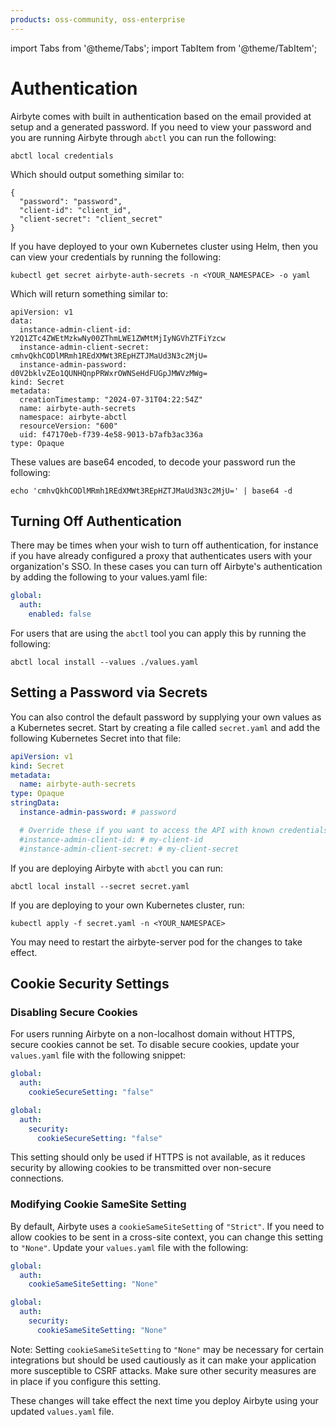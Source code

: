 ```yaml
---
products: oss-community, oss-enterprise
---
```


import Tabs from '@theme/Tabs';
import TabItem from '@theme/TabItem';

# Authentication

Airbyte comes with built in authentication based on the email provided at setup and a generated password. If you need to
view your password and you are running Airbyte through `abctl` you can run the following:

```shell
abctl local credentials
```
Which should output something similar to:

```shell
{
  "password": "password",
  "client-id": "client_id",
  "client-secret": "client_secret"
}
```

If you have deployed to your own Kubernetes cluster using Helm, then you can view your credentials by running the 
following:

```shell
kubectl get secret airbyte-auth-secrets -n <YOUR_NAMESPACE> -o yaml
```

Which will return something similar to:

```shell
apiVersion: v1
data:
  instance-admin-client-id: Y2Q1ZTc4ZWEtMzkwNy00ZThmLWE1ZWMtMjIyNGVhZTFiYzcw
  instance-admin-client-secret: cmhvQkhCODlMRmh1REdXMWt3REpHZTJMaUd3N3c2MjU=
  instance-admin-password: d0V2bklvZEo1QUNHQnpPRWxrOWNSeHdFUGpJMWVzMWg=
kind: Secret
metadata:
  creationTimestamp: "2024-07-31T04:22:54Z"
  name: airbyte-auth-secrets
  namespace: airbyte-abctl
  resourceVersion: "600"
  uid: f47170eb-f739-4e58-9013-b7afb3ac336a
type: Opaque
```

These values are base64 encoded, to decode your password run the following:

```shell
echo 'cmhvQkhCODlMRmh1REdXMWt3REpHZTJMaUd3N3c2MjU=' | base64 -d
```

## Turning Off Authentication

There may be times when your wish to turn off authentication, for instance if you have already configured a proxy that 
authenticates users with your organization's SSO. In these cases you can turn off Airbyte's authentication by adding the 
following to your values.yaml file:

```yaml
global:
  auth:
    enabled: false
```

For users that are using the `abctl` tool you can apply this by running the following:

```shell
abctl local install --values ./values.yaml
```

## Setting a Password via Secrets

You can also control the default password by supplying your own values as a Kubernetes secret. Start by creating a file 
called `secret.yaml` and add the following Kubernetes Secret into that file:

```yaml
apiVersion: v1
kind: Secret
metadata:
  name: airbyte-auth-secrets
type: Opaque
stringData:
  instance-admin-password: # password

  # Override these if you want to access the API with known credentials
  #instance-admin-client-id: # my-client-id
  #instance-admin-client-secret: # my-client-secret
```

If you are deploying Airbyte with `abctl` you can run:

```shell
abctl local install --secret secret.yaml
```

If you are deploying to your own Kubernetes cluster, run:

```shell
kubectl apply -f secret.yaml -n <YOUR_NAMESPACE>
```

You may need to restart the airbyte-server pod for the changes to take effect.

## Cookie Security Settings

### Disabling Secure Cookies
For users running Airbyte on a non-localhost domain without HTTPS, secure cookies cannot be set. To disable secure cookies, update your `values.yaml` file with the following snippet:

<Tabs groupId="helm-chart-version">
<TabItem value='helm-1' label='Helm chart V1' default>

```yaml
global:
  auth:
    cookieSecureSetting: "false"
```

</TabItem>
<TabItem value='helm-2' label='Helm chart V2' default>

```yaml
global:
  auth:
    security:
      cookieSecureSetting: "false"
```

</TabItem>
</Tabs>


This setting should only be used if HTTPS is not available, as it reduces security by allowing cookies to be transmitted over non-secure connections.

### Modifying Cookie SameSite Setting
By default, Airbyte uses a `cookieSameSiteSetting` of `"Strict"`. If you need to allow cookies to be sent in a cross-site context, you can change this setting to `"None"`. Update your `values.yaml` file with the following:

<Tabs groupId="helm-chart-version">
<TabItem value='helm-1' label='Helm chart V1' default>

```yaml
global:
  auth:
    cookieSameSiteSetting: "None"
```

</TabItem>
<TabItem value='helm-2' label='Helm chart V2' default>

```yaml
global:
  auth:
    security:
      cookieSameSiteSetting: "None"
```

</TabItem>
</Tabs>



Note: Setting `cookieSameSiteSetting` to `"None"` may be necessary for certain integrations but should be used cautiously as it can make your application more susceptible to CSRF attacks. Make sure other security measures are in place if you configure this setting.

These changes will take effect the next time you deploy Airbyte using your updated `values.yaml` file.
